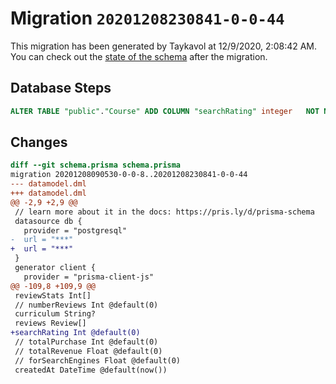 # Migration `20201208230841-0-0-44`

This migration has been generated by Taykavol at 12/9/2020, 2:08:42 AM.
You can check out the [state of the schema](./schema.prisma) after the migration.

## Database Steps

```sql
ALTER TABLE "public"."Course" ADD COLUMN "searchRating" integer   NOT NULL DEFAULT 0
```

## Changes

```diff
diff --git schema.prisma schema.prisma
migration 20201208090530-0-0-8..20201208230841-0-0-44
--- datamodel.dml
+++ datamodel.dml
@@ -2,9 +2,9 @@
 // learn more about it in the docs: https://pris.ly/d/prisma-schema
 datasource db {
   provider = "postgresql"
-  url = "***"
+  url = "***"
 }
 generator client {
   provider = "prisma-client-js"
@@ -109,8 +109,9 @@
 reviewStats Int[]
 // numberReviews Int @default(0)
 curriculum String?
 reviews Review[]
+searchRating Int @default(0)
 // totalPurchase Int @default(0)
 // totalRevenue Float @default(0)
 // forSearchEngines Float @default(0)
 createdAt DateTime @default(now()) 
```


